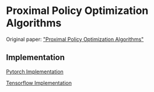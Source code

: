 # Proximal Policy Optimization Algorithms

Original paper: ["Proximal Policy Optimization Algorithms"](https://arxiv.org/abs/1707.06347)

## Implementation

[Pytorch Implementation](https://github.com/Junchi-Liang/rl_benchmark/tree/master/python3/rl_benchmark/algorithm/ppo/torch_v1)

[Tensorflow Implementation](https://github.com/Junchi-Liang/rl_benchmark/tree/master/python3/rl_benchmark/algorithm/ppo/tf_v1)

